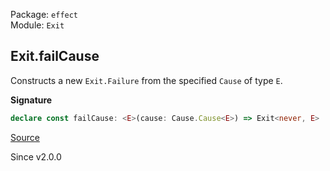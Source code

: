 Package: `effect`<br />
Module: `Exit`<br />

## Exit.failCause

Constructs a new `Exit.Failure` from the specified `Cause` of type `E`.

**Signature**

```ts
declare const failCause: <E>(cause: Cause.Cause<E>) => Exit<never, E>
```

[Source](https://github.com/Effect-TS/effect/tree/main/packages/effect/src/Exit.ts#L191)

Since v2.0.0